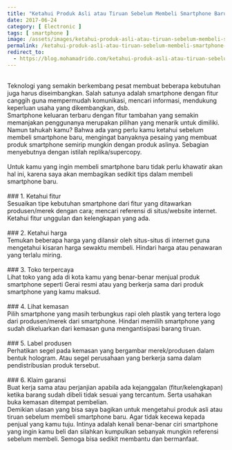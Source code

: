 ```yaml
---
title: "Ketahui Produk Asli atau Tiruan Sebelum Membeli Smartphone Baru"
date: 2017-06-24
category: [ Electronic ]
tags: [ smartphone ]
image: /assets/images/ketahui-produk-asli-atau-tiruan-sebelum-membeli-smartphone-baru.jpg
permalink: /ketahui-produk-asli-atau-tiruan-sebelum-membeli-smartphone-baru
redirect_to:
  - https://blog.mohamadrido.com/ketahui-produk-asli-atau-tiruan-sebelum-membeli-smartphone-baru
---
```

<link rel="canonical" href="https://blog.mohamadrido.com/ketahui-produk-asli-atau-tiruan-sebelum-membeli-smartphone-baru"/>
<script type="text/javascript">
        window.location.href = "https://blog.mohamadrido.com/ketahui-produk-asli-atau-tiruan-sebelum-membeli-smartphone-baru"
</script>
<br />
Teknologi yang semakin berkembang pesat membuat beberapa 
kebutuhan juga harus diseimbangkan. Salah satunya adalah smartphone 
dengan fitur canggih guna mempermudah komunikasi, mencari informasi, 
mendukung keperluan usaha yang dikembangkan, dsb.<br />
Smartphone keluaran terbaru dengan fitur tambahan yang semakin 
memanjakan penggunanya merupakan pilihan yang menarik untuk dimiliki. 
Namun tahukah kamu? Bahwa ada yang perlu
 kamu ketahui sebelum membeli smartphone baru, mengingat banyaknya 
pesaing yang membuat produk smartphone semirip mungkin dengan produk 
aslinya. Sebagian menyebutnya dengan istilah replika/supercopy.<br />
<br />
Untuk kamu yang ingin membeli smartphone baru tidak perlu khawatir 
akan hal ini, karena saya akan membagikan sedikit tips dalam membeli 
smartphone baru.<br />
<br />
### 1. Ketahui fitur
<br />
Sesuaikan tipe kebutuhan smartphone dari fitur yang ditawarkan 
produsen/merek dengan cara; mencari referensi di situs/website internet.
 Ketahui fitur unggulan dan kelengkapan yang ada.<br />
<br />
### 2. Ketahui harga
<br />
Temukan beberapa harga yang dilansir oleh situs-situs di internet 
guna mengetahui kisaran harga sewaktu membeli. Hindari harga atau 
penawaran yang terlalu miring.<br />
<br />
### 3. Toko terpercaya
<br />
Lihat toko yang ada di kota kamu yang benar-benar menjual produk 
smartphone seperti Gerai resmi atau yang berkerja sama dari produk 
smartphone yang kamu maksud.<br />
<br />
### 4. Lihat kemasan
<br />
Pilih smartphone yang masih terbungkus rapi oleh plastik yang tertera
 logo dari produsen/merek dari smartphone. Hindari memilih smartphone 
yang sudah dikeluarkan dari kemasan guna mengantisipasi barang tiruan.<br />
<br />
### 5. Label produsen
<br />
Perhatikan segel pada kemasan yang bergambar merek/produsen dalam 
bentuk hologram. Atau segel perusahaan yang berkerja sama dalam 
pendistribusian produk tersebut.<br />
<br />
### 6. Klaim garansi
<br />
Buat kerja sama atau perjanjian apabila ada kejanggalan 
(fitur/kelengkapan) ketika barang sudah dibeli tidak sesuai yang 
tercantum. Serta usahakan buka kemasan ditempat pembelian.<br />
Demikian ulasan yang bisa saya bagikan untuk mengetahui produk asli 
atau tiruan sebelum membeli smartphone baru. Agar tidak kecewa kepada 
penjual yang kamu tuju. Intinya adalah kenali benar-benar ciri 
smartphone yang ingin kamu beli dan silahkan kumpulkan sebanyak mungkin 
referensi sebelum membeli. Semoga bisa sedikit membantu dan bermanfaat.<br />
